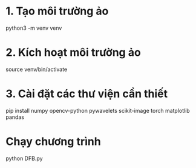 # 1. Tạo môi trường ảo
python3 -m venv venv

# 2. Kích hoạt môi trường ảo
source venv/bin/activate

# 3. Cài đặt các thư viện cần thiết
pip install numpy opencv-python pywavelets scikit-image torch matplotlib pandas

# Chạy chương trình
python DFB.py
